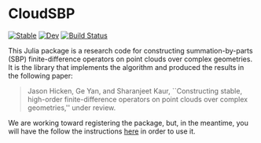 # CloudSBP

[![Stable](https://img.shields.io/badge/docs-stable-blue.svg)](https://jehicken.github.io/CloudSBP.jl/stable/)
[![Dev](https://img.shields.io/badge/docs-dev-blue.svg)](https://jehicken.github.io/CloudSBP.jl/dev/)
[![Build Status](https://github.com/jehicken/CloudSBP.jl/actions/workflows/CI.yml/badge.svg?branch=main)](https://github.com/jehicken/CloudSBP.jl/actions/workflows/CI.yml?query=branch%3Amain)

This Julia package is a research code for constructing summation-by-parts (SBP) finite-difference operators on point clouds over complex geometries.  It is the library that implements the algorithm and produced the results in the following paper:

> Jason Hicken, Ge Yan, and Sharanjeet Kaur, ``Constructing stable, high-order finite-difference operators on point clouds over complex geometries,'' under review.

We are working toward registering the package, but, in the meantime, you will have the follow the instructions [here](https://pkgdocs.julialang.org/v1/managing-packages/#Adding-unregistered-packages) in order to use it.


